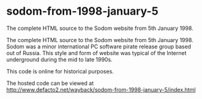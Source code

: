 sodom-from-1998-january-5
=========================

The complete HTML source to the Sodom website from 5th January 1998.

The complete HTML source to the Sodom website from 5th January 1998.
Sodom was a minor international PC software pirate release group based out of Russia. This style and form of website was typical of the Internet underground during the mid to late 1990s.

This code is online for historical purposes.

The hosted code can be viewed at http://www.defacto2.net/wayback/sodom-from-1998-january-5/index.html
